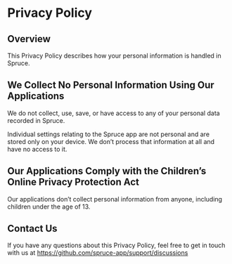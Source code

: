 # Privacy Policy

## Overview

This Privacy Policy describes how your personal information is handled in Spruce.

## We Collect No Personal Information Using Our Applications

We do not collect, use, save, or have access to any of your personal data recorded in Spruce.

Individual settings relating to the Spruce app are not personal and are stored only on your device. We don’t process that information at all and have no access to it.

## Our Applications Comply with the Children’s Online Privacy Protection Act

Our applications don’t collect personal information from anyone, including children under the age of 13.

## Contact Us

If you have any questions about this Privacy Policy, feel free to get in touch with us at https://github.com/spruce-app/support/discussions
